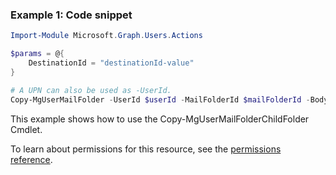 ### Example 1: Code snippet

```powershellImport-Module Microsoft.Graph.Users.Actions

$params = @{
	DestinationId = "destinationId-value"
}

# A UPN can also be used as -UserId.
Copy-MgUserMailFolder -UserId $userId -MailFolderId $mailFolderId -BodyParameter $params
```
This example shows how to use the Copy-MgUserMailFolderChildFolder Cmdlet.
To learn about permissions for this resource, see the [permissions reference](/graph/permissions-reference).

